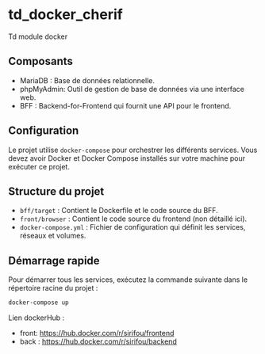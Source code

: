 # td_docker_cherif
Td module docker
## Composants

- MariaDB : Base de données relationnelle.
- phpMyAdmin: Outil de gestion de base de données via une interface web.
- BFF : Backend-for-Frontend qui fournit une API pour le frontend.

## Configuration

Le projet utilise `docker-compose` pour orchestrer les différents services. Vous devez avoir Docker et Docker Compose installés sur votre machine pour exécuter ce projet.

## Structure du projet

- `bff/target` : Contient le Dockerfile et le code source du BFF.
- `front/browser` : Contient le code source du frontend (non détaillé ici).
- `docker-compose.yml` : Fichier de configuration qui définit les services, réseaux et volumes.

## Démarrage rapide

Pour démarrer tous les services, exécutez la commande suivante dans le répertoire racine du projet :

```bash
docker-compose up
```

Lien dockerHub :

- front: https://hub.docker.com/r/sirifou/frontend
- back : https://hub.docker.com/r/sirifou/backend
